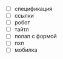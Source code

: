 * [ ] спецификация
* [ ] ссылки
* [ ] робот
* [ ] тайтл
* [ ] попап с формой
* [ ] пхп
* [ ] мобилка
